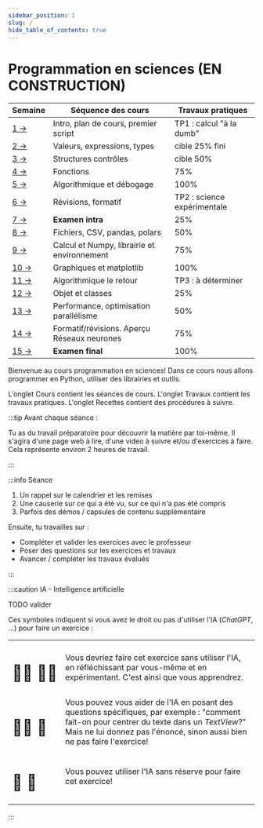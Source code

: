 ```yaml
---
sidebar_position: 1
slug: /
hide_table_of_contents: true
---
```


# Programmation en sciences (EN CONSTRUCTION)

<Row>
<Column>

| Semaine                       | Séquence des cours                          | Travaux pratiques           |
|-------------------------------|---------------------------------------------|-----------------------------|
| [1 →](cours/rencontre1)       | Intro, plan de cours, premier script        | TP1 : calcul "à la dumb"    |
| [2 →](cours/rencontre2)   | Valeurs, expressions, types                 | cible 25% fini              |
| [3 →](cours/rencontre3)   | Structures contrôles                        | cible 50%                   |
| [4 →](cours/rencontre4)   | Fonctions                                   | 75%                         |
| [5 →](cours/rencontre5)   | Algorithmique et débogage                   | 100%                        |
| [6 →](cours/rencontre6)   | Révisions, formatif                         | TP2 : science expérimentale |
| [7 →](cours/rencontre7)   | **Examen intra**                            | 25%                         |
| [8 →](cours/rencontre8)   | Fichiers, CSV, pandas, polars               | 50%                         |
| [9 →](cours/rencontre9)   | Calcul et Numpy, librairie et environnement | 75%                         |
| [10 →](cours/rencontre10) | Graphiques et matplotlib                    | 100%                        |
| [11 →](cours/rencontre11) | Algorithmique le retour                     | TP3 : à déterminer          |
| [12 →](cours/rencontre12) | Objet et classes                            | 25%                         |
| [13 →](cours/rencontre13) | Performance, optimisation parallélisme      | 50%                         |
| [14 →](cours/rencontre14) | Formatif/révisions. Aperçu Réseaux neurones | 75%                         |
| [15 →](cours/rencontre15) | **Examen final**                            | 100%                        |

</Column>
<Column>

Bienvenue au cours programmation en sciences! Dans ce cours nous allons programmer en Python, utiliser des librairies et outils.

L'onglet Cours contient les séances de cours. L'onglet Travaux contient les travaux pratiques. L'onglet Recettes contient des procédures à suivre.

:::tip Avant chaque séance :

Tu as du travail préparatoire pour découvrir la matière par toi-même. Il s'agira d'une page web à lire, d'une video à suivre et/ou d'exercices à faire. Cela représente environ 2 heures de travail.

:::

:::info Séance

1. Un rappel sur le calendrier et les remises
2. Une causerie sur ce qui a été vu, sur ce qui n'a pas été compris
3. Parfois des démos / capsules de contenu supplémentaire

Ensuite, tu travailles sur :

- Compléter et valider les exercices avec le professeur
- Poser des questions sur les exercices et travaux
- Avancer / compléter les travaux évalués

:::

:::caution IA - Intelligence artificielle

TODO valider

Ces symboles indiquent si vous avez le droit ou pas d'utiliser l'IA (*ChatGPT*, ...) pour faire un exercice :

| | |
| --- | --- |
| <h1>👨‍🎓&nbsp;👨‍🎓</h1> | Vous devriez faire cet exercice sans utiliser l'IA, en réfléchissant par vous-même et en expérimentant. C'est ainsi que vous apprendrez. |
| <h1>👨‍🎓&nbsp;🤖</h1> | Vous pouvez vous aider de l'IA en posant des questions spécifiques, par exemple : "comment fait-on pour centrer du texte dans un *TextView*?" Mais ne lui donnez pas l'énoncé, sinon aussi bien ne pas faire l'exercice! |
| <h1>🤖&nbsp;🤖</h1> | Vous pouvez utiliser l'IA sans réserve pour faire cet exercice! |

:::


</Column>
</Row>